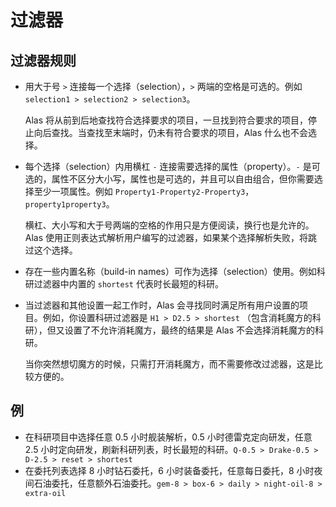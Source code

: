 # 过滤器

## 过滤器规则

- 用大于号 `>` 连接每一个选择（selection），`>` 两端的空格是可选的。例如 `selection1 > selection2 > selection3`。

  Alas 将从前到后地查找符合选择要求的项目，一旦找到符合要求的项目，停止向后查找。当查找至末端时，仍未有符合要求的项目，Alas 什么也不会选择。

- 每个选择（selection）内用横杠 `-` 连接需要选择的属性（property）。`-` 是可选的，属性不区分大小写，属性也是可选的，并且可以自由组合，但你需要选择至少一项属性。例如 `Property1-Property2-Property3`，`property1property3`。

  横杠、大小写和大于号两端的空格的作用只是方便阅读，换行也是允许的。Alas 使用正则表达式解析用户编写的过滤器，如果某个选择解析失败，将跳过这个选择。

- 存在一些内置名称（build-in names）可作为选择（selection）使用。例如科研过滤器中内置的 `shortest` 代表时长最短的科研。

- 当过滤器和其他设置一起工作时，Alas 会寻找同时满足所有用户设置的项目。例如，你设置科研过滤器是 `H1 > D2.5 > shortest` （包含消耗魔方的科研），但又设置了不允许消耗魔方，最终的结果是 Alas 不会选择消耗魔方的科研。

  当你突然想切魔方的时候，只需打开消耗魔方，而不需要修改过滤器，这是比较方便的。

## 例

- 在科研项目中选择任意 0.5 小时舰装解析，0.5 小时德雷克定向研发，任意 2.5 小时定向研发，刷新科研列表，时长最短的科研。`Q-0.5 > Drake-0.5 > D-2.5 > reset > shortest`
- 在委托列表选择 8 小时钻石委托，6 小时装备委托，任意每日委托，8 小时夜间石油委托，任意额外石油委托。`gem-8 > box-6 > daily > night-oil-8 > extra-oil`

